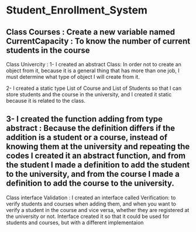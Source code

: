 # Student_Enrollment_System
Class Courses : 
Create a new variable named CurrentCapacity : To know the number of current students in the course
-------

Class Univercity :
1- I created an abstract Class: In order not to create an object from it, because it is a general thing that has more than one job, I must determine what type of object I will create from it.

2- I created a static type List of Course and List of Students so that I can store students and the course in the university, and I created it static because it is related to the class.

3- I created the function adding from type abstract : Because the definition differs if the addition is a student or a course, instead of knowing them at the university and repeating the codes I created it an abstract function, and from the student I made a definition to add the student to the university, and from the course I made a definition to add the course to the university.
------------------
 Class interface Validation :
 I created an interface called Verification: to verify students and courses when adding them, and when you want to verify a student in the course and vice versa, whether they are registered at the university or not. Interface created it so that it could be used for students and courses, but with a different implementaion
